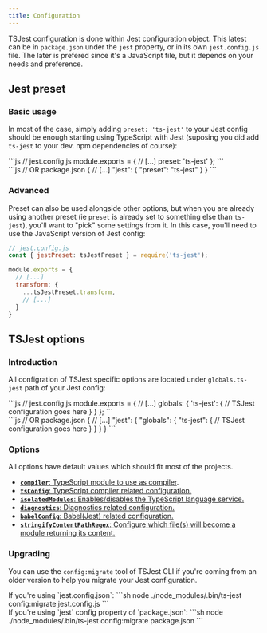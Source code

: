 ```yaml
---
title: Configuration
---
```

TSJest configuration is done within Jest configuration object. This latest can be in `package.json` under the `jest` property, or in its own `jest.config.js` file. The later is prefered since it's a JavaScript file, but it depends on your needs and preference.

## Jest preset

### Basic usage

In most of the case, simply adding `preset: 'ts-jest'` to your Jest config should be enough starting using TypeScript with Jest (suposing you did add `ts-jest` to your dev. npm dependencies of course):

<div class="row"><div class="col-md-6" markdown="block">
```js
// jest.config.js
module.exports = {
  // [...]
  preset: 'ts-jest'
};
```
</div><div class="col-md-6" markdown="block">
```js
// OR package.json
{
  // [...]
  "jest": {
    "preset": "ts-jest"
  }
}
```
</div></div>

### Advanced

Preset can also be used alongside other options, but when you are already using another preset (ie `preset` is already set to something else than `ts-jest`), you'll want to "pick" some settings from it. In this case, you'll need to use the JavaScript version of Jest config:

```js
// jest.config.js
const { jestPreset: tsJestPreset } = require('ts-jest');

module.exports = {
  // [...]
  transform: {
    ...tsJestPreset.transform,
    // [...]
  }
}
```

## TSJest options

### Introduction
All configration of TSJest specific options are located under `globals.ts-jest` path of your Jest config:

<div class="row"><div class="col-md-6" markdown="block">
```js
// jest.config.js
module.exports = {
  // [...]
  globals: {
    'ts-jest': {
      // TSJest configuration goes here
    }
  }
};
```
</div><div class="col-md-6" markdown="block">
```js
// OR package.json
{
  // [...]
  "jest": {
    "globals": {
      "ts-jest": {
        // TSJest configuration goes here
      }
    }
  }
}
```
</div></div>

### Options

All options have default values which should fit most of the projects.

- [**`compiler`**: TypeScript module to use as compiler](config/compiler).
- [**`tsConfig`**: TypeScript compiler related configuration.](config/tsConfig)
- [**`isolatedModules`**: Enables/disables the TypeScript language service.](config/isolatedModules)
- [**`diagnostics`**: Diagnostics related configuration.](config/diagnostics)
- [**`babelConfig`**: Babel(Jest) related configuration.](config/babelConfig)
- [**`stringifyContentPathRegex`**: Configure which file(s) will become a module returning its content.](config/stringifyContentPathRegex)

### Upgrading

You can use the `config:migrate` tool of TSJest CLI if you're coming from an older version to help you migrate your Jest configuration.

<div class="row"><div class="col-md-6" markdown="block">
If you're using `jest.config.json`:
```sh
node ./node_modules/.bin/ts-jest config:migrate jest.config.js
```
</div><div class="col-md-6" markdown="block">
If you're using `jest` config property of `package.json`:
```sh
node ./node_modules/.bin/ts-jest config:migrate package.json
```
</div></div>
